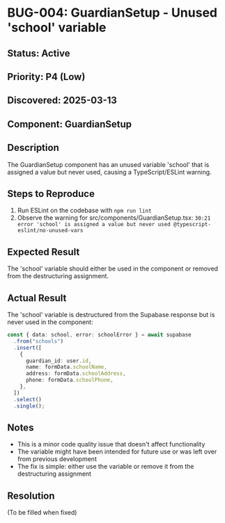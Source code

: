 # BUG-004: GuardianSetup - Unused 'school' variable

## Status: Active

## Priority: P4 (Low)

## Discovered: 2025-03-13

## Component: GuardianSetup

## Description

The GuardianSetup component has an unused variable 'school' that is assigned a value but never used, causing a TypeScript/ESLint warning.

## Steps to Reproduce

1. Run ESLint on the codebase with `npm run lint`
2. Observe the warning for src/components/GuardianSetup.tsx:
   `30:21 error 'school' is assigned a value but never used @typescript-eslint/no-unused-vars`

## Expected Result

The 'school' variable should either be used in the component or removed from the destructuring assignment.

## Actual Result

The 'school' variable is destructured from the Supabase response but is never used in the component:

```typescript
const { data: school, error: schoolError } = await supabase
  .from("schools")
  .insert([
    {
      guardian_id: user.id,
      name: formData.schoolName,
      address: formData.schoolAddress,
      phone: formData.schoolPhone,
    },
  ])
  .select()
  .single();
```

## Notes

- This is a minor code quality issue that doesn't affect functionality
- The variable might have been intended for future use or was left over from previous development
- The fix is simple: either use the variable or remove it from the destructuring assignment

## Resolution

(To be filled when fixed)
